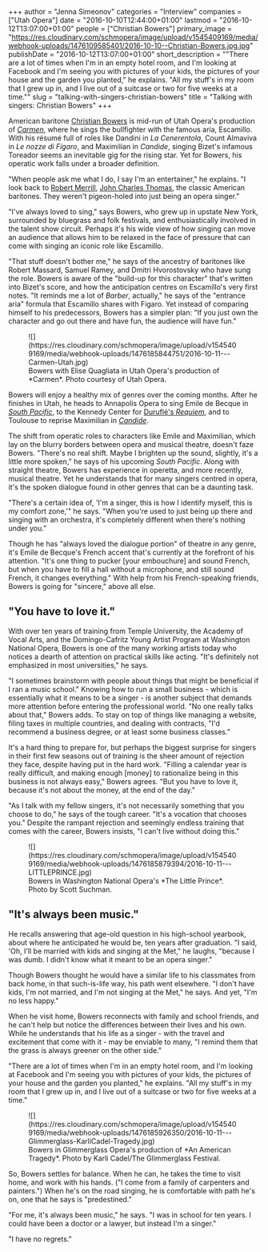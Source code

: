 +++
author = "Jenna Simeonov"
categories = "Interview"
companies = ["Utah Opera"]
date = "2016-10-10T12:44:00+01:00"
lastmod = "2016-10-12T13:07:00+01:00"
people = ["Christian Bowers"]
primary_image = "https://res.cloudinary.com/schmopera/image/upload/v1545409169/media/webhook-uploads/1476109585401/2016-10-10--Christian-Bowers.jpg.jpg"
publishDate = "2016-10-12T13:07:00+01:00"
short_description = "&quot;There are a lot of times when I&#039;m in an empty hotel room, and I&#039;m looking at Facebook and I&#039;m seeing you with pictures of your kids, the pictures of your house and the garden you planted,&quot; he explains. &quot;All my stuff&#039;s in my room that I grew up in, and I live out of a suitcase or two for five weeks at a time.&quot;"
slug = "talking-with-singers-christian-bowers"
title = "Talking with singers: Christian Bowers"
+++

American baritone [Christian Bowers](/scene/people/christian-bowers/) is mid-run of Utah Opera's production of [*Carmen*](http://www.utahopera.org/16-17-season/carmen), where he sings the bullfighter with the famous aria, Escamillo. With his résumé full of roles like Dandini in *La Cenerentola*, Count Almaviva in *Le nozze di Figaro*, and Maximilian in *Candide*, singing Bizet's infamous Toreador seems an inevitable gig for the rising star. Yet for Bowers, his operatic work falls under a broader definition.

"When people ask me what I do, I say I'm an entertainer," he explains. "I look back to [Robert Merrill](https://www.youtube.com/watch?v=3FauzdeUGeM), [John Charles Thomas](https://www.youtube.com/watch?v=KN5mPyPLIgw), the classic American baritones. They weren't pigeon-holed into just being an opera singer."

"I've always loved to sing," says Bowers, who grew up in upstate New York, surrounded by bluegrass and folk festivals, and enthusiastically involved in the talent show circuit. Perhaps it's his wide view of how singing can move an audience that allows him to be relaxed in the face of pressure that can come with singing an iconic role like Escamillo. 

"That stuff doesn't bother me," he says of the ancestry of baritones like Robert Massard, Samuel Ramey, and Dmitri Hvorostovsky who have sung the role. Bowers is aware of the "build-up for this character" that's written into Bizet's score, and how the anticipation centres on Escamillo's very first notes. "It reminds me a lot of *Barber*, actually," he says of the "entrance aria" formula that Escamillo shares with Figaro. Yet instead of comparing himself to his predecessors, Bowers has a simpler plan: "If you just own the character and go out there and have fun, the audience will have fun."

<figure data-type="image">
![](https://res.cloudinary.com/schmopera/image/upload/v1545409169/media/webhook-uploads/1476185844751/2016-10-11---Carmen-Utah.jpg)
<figcaption>Bowers with Elise Quagliata in Utah Opera's production of *Carmen*. Photo courtesy of Utah Opera.</figcaption>
</figure>

Bowers will enjoy a healthy mix of genres over the coming months. After he finishes in Utah, he heads to Annapolis Opera to sing Emile de Becque in [*South Pacific*](http://annapolisopera.org/operas-events/), to the Kennedy Center for [Duruflé's *Requiem*](https://www.kennedy-center.org/calendar/event/NRCSD#blurb), and to Toulouse to reprise Maximilian in [*Candide*](http://www.theatreducapitole.fr/1/saison-2016-2017/opera-612/candide.html?lang=fr).

The shift from operatic roles to characters like Emile and Maximilian, which lay on the blurry borders between opera and musical theatre, doesn't faze Bowers. "There's no real shift. Maybe I brighten up the sound, slightly, it's a little more spoken," he says of his upcoming *South Pacific*. Along with straight theatre, Bowers has experience in operetta, and more recently, musical theatre. Yet he understands that for many singers centred in opera, it's the spoken dialogue found in other genres that can be a daunting task. 

"There's a certain idea of, 'I'm a singer, this is how I identify myself, this is my comfort zone,'" he says. "When you're used to just being up there and singing with an orchestra, it's completely different when there's nothing under you."

Though he has "always loved the dialogue portion" of theatre in any genre, it's Emile de Becque's French accent that's currently at the forefront of his attention. "It's one thing to pucker [your embouchure] and sound French, but when you have to fill a hall without a microphone, and still sound French, it changes everything." With help from his French-speaking friends, Bowers is going for "sincere," above all else.

## "You have to love it."

With over ten years of training from Temple University, the Academy of Vocal Arts, and the Domingo-Cafritz Young Artist Program at Washington National Opera, Bowers is one of the many working artists today who notices a dearth of attention on practical skills like acting. "It's definitely not emphasized in most universities," he says.

"I sometimes brainstorm with people about things that might be beneficial if I ran a music school." Knowing how to run a small business - which is essentially what it means to be a singer - is another subject that demands more attention before entering the professional world. "No one really talks about that," Bowers adds. To stay on top of things like managing a website, filing taxes in multiple countries, and dealing with contracts, "I'd recommend a business degree, or at least some business classes."

It's a hard thing to prepare for, but perhaps the biggest surprise for singers in their first few seasons out of training is the sheer amount of rejection they face, despite having put in the hard work. "Filling a calendar year is really difficult, and making enough [money] to rationalize being in this business is not always easy," Bowers agrees. "But you have to love it, because it's not about the money, at the end of the day."

"As I talk with my fellow singers, it's not necessarily something that you choose to do," he says of the tough career. "It's a vocation that chooses you." Despite the rampant rejection and seemingly endless training that comes with the career, Bowers insists, "I can't live without doing this."

<figure data-type="image">
![](https://res.cloudinary.com/schmopera/image/upload/v1545409169/media/webhook-uploads/1476185879394/2016-10-11---LITTLEPRINCE.jpg)
<figcaption>Bowers in Washington National Opera's *The Little Prince*. Photo by Scott Suchman.</figcaption>
</figure>

## "It's always been music."

He recalls answering that age-old question in his high-school yearbook, about where he anticipated he would be, ten years after graduation. "I said, 'Oh, I'll be married with kids and singing at the Met," he laughs, "because I was dumb. I didn't know what it meant to be an opera singer."

Though Bowers thought he would have a similar life to his classmates from back home, in that such-is-life way, his path went elsewhere. "I don't have kids, I'm not married, and I'm not singing at the Met," he says. And yet, "I'm no less happy."

When he visit home, Bowers reconnects with family and school friends, and he can't help but notice the differences between their lives and his own. While he understands that his life as a singer - with the travel and excitement that come with it - may be enviable to many, "I remind them that the grass is always greener on the other side."

"There are a lot of times when I'm in an empty hotel room, and I'm looking at Facebook and I'm seeing you with pictures of your kids, the pictures of your house and the garden you planted," he explains. "All my stuff's in my room that I grew up in, and I live out of a suitcase or two for five weeks at a time."

<figure data-type="image">
![](https://res.cloudinary.com/schmopera/image/upload/v1545409169/media/webhook-uploads/1476185926350/2016-10-11---Glimmerglass-KarliCadel-Tragedy.jpg)
<figcaption>Bowers in Glimmerglass Opera's production of *An American Tragedy*. Photo by Karli Cadel/The Glimmerglass Festival.</figcaption>
</figure>

So, Bowers settles for balance. When he can, he takes the time to visit home, and work with his hands. ("I come from a family of carpenters and painters.") When he's on the road singing, he is comfortable with path he's on, one that he says is "predestined."

"For me, it's always been music," he says. "I was in school for ten years. I could have been a doctor or a lawyer, but instead I'm a singer."

"I have no regrets."
